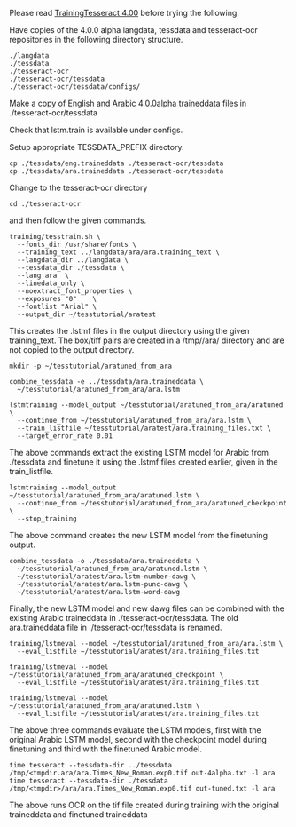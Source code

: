 Please read [TrainingTesseract 4.00](https://github.com/tesseract-ocr/tesseract/wiki/TrainingTesseract-4.00) before trying the following.

Have copies of the 4.0.0 alpha langdata, tessdata and tesseract-ocr repositories in the following directory structure.

```
./langdata
./tessdata
./tesseract-ocr
./tesseract-ocr/tessdata
./tesseract-ocr/tessdata/configs/
```

Make a copy of English and Arabic 4.0.0alpha traineddata files in ./tesseract-ocr/tessdata

Check that lstm.train is available under configs.

Setup appropriate TESSDATA_PREFIX directory.
```
cp ./tessdata/eng.traineddata ./tesseract-ocr/tessdata
cp ./tessdata/ara.traineddata ./tesseract-ocr/tessdata
```

Change to the tesseract-ocr directory
```
cd ./tesseract-ocr
```
 and then follow the given commands.

```
training/tesstrain.sh \
  --fonts_dir /usr/share/fonts \
  --training_text ../langdata/ara/ara.training_text \
  --langdata_dir ../langdata \
  --tessdata_dir ./tessdata \
  --lang ara  \
  --linedata_only \
  --noextract_font_properties \
  --exposures "0"    \
  --fontlist "Arial" \
  --output_dir ~/tesstutorial/aratest
```
This creates the .lstmf files in the output directory using the given training_text. The box/tiff pairs are created in a /tmp/<tmpdir>/ara/ directory and are not copied to the output directory.
```
mkdir -p ~/tesstutorial/aratuned_from_ara 

combine_tessdata -e ../tessdata/ara.traineddata \
  ~/tesstutorial/aratuned_from_ara/ara.lstm
  
lstmtraining --model_output ~/tesstutorial/aratuned_from_ara/aratuned \
  --continue_from ~/tesstutorial/aratuned_from_ara/ara.lstm \
  --train_listfile ~/tesstutorial/aratest/ara.training_files.txt \
  --target_error_rate 0.01 
```

The above commands extract the existing LSTM model for Arabic from ./tessdata and finetune it using the .lstmf files created earlier, given in the train_listfile.
``` 
lstmtraining --model_output ~/tesstutorial/aratuned_from_ara/aratuned.lstm \
  --continue_from ~/tesstutorial/aratuned_from_ara/aratuned_checkpoint \
  --stop_training
```
The above command creates the new LSTM model from the finetuning output.
```
combine_tessdata -o ./tessdata/ara.traineddata \
  ~/tesstutorial/aratuned_from_ara/aratuned.lstm \
  ~/tesstutorial/aratest/ara.lstm-number-dawg \
  ~/tesstutorial/aratest/ara.lstm-punc-dawg \
  ~/tesstutorial/aratest/ara.lstm-word-dawg 
```  
Finally, the new LSTM model and new dawg files can be combined with the existing Arabic traineddata in ./tesseract-ocr/tessdata. The old ara.traineddata file in ./tesseract-ocr/tessdata is renamed.

```
training/lstmeval --model ~/tesstutorial/aratuned_from_ara/ara.lstm \
  --eval_listfile ~/tesstutorial/aratest/ara.training_files.txt  
  
training/lstmeval --model ~/tesstutorial/aratuned_from_ara/aratuned_checkpoint \
  --eval_listfile ~/tesstutorial/aratest/ara.training_files.txt  
  
training/lstmeval --model ~/tesstutorial/aratuned_from_ara/aratuned.lstm \
  --eval_listfile ~/tesstutorial/aratest/ara.training_files.txt  
``` 

The above three commands evaluate the LSTM models, first with the original Arabic LSTM model, second with the checkpoint model during finetuning and third with the finetuned Arabic model.

```
time tesseract --tessdata-dir ../tessdata /tmp/<tmpdir.ara/ara.Times_New_Roman.exp0.tif out-4alpha.txt -l ara
time tesseract --tessdata-dir ./tessdata /tmp/<tmpdir>/ara/ara.Times_New_Roman.exp0.tif out-tuned.txt -l ara  
```

The above runs OCR on the tif file created during training with the original traineddata and finetuned traineddata 

